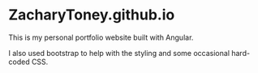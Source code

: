 # ZacharyToney.github.io
This is my personal portfolio website built with Angular.

I also used bootstrap to help with the styling and some occasional hard-coded CSS.
